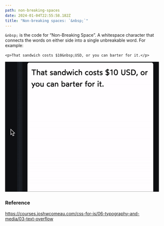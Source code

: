 ```yaml
---
path: non-breaking-spaces
date: 2024-01-04T22:55:58.182Z
title: "Non-breaking spaces: `&nbsp;`"
---
```

`&nbsp;` is the code for “Non-Breaking Space”. A whitespace character that connects the words on either side into a single unbreakable word. For example:

`<p>That sandwich costs $10&nbsp;USD, or you can barter for it.</p>`

![](../assets/non-breakable-word.gif)

### Reference

https://courses.joshwcomeau.com/css-for-js/06-typography-and-media/03-text-overflow